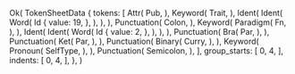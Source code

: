 Ok(
    TokenSheetData {
        tokens: [
            Attr(
                Pub,
            ),
            Keyword(
                Trait,
            ),
            Ident(
                Ident(
                    Word(
                        Id {
                            value: 19,
                        },
                    ),
                ),
            ),
            Punctuation(
                Colon,
            ),
            Keyword(
                Paradigm(
                    Fn,
                ),
            ),
            Ident(
                Ident(
                    Word(
                        Id {
                            value: 2,
                        },
                    ),
                ),
            ),
            Punctuation(
                Bra(
                    Par,
                ),
            ),
            Punctuation(
                Ket(
                    Par,
                ),
            ),
            Punctuation(
                Binary(
                    Curry,
                ),
            ),
            Keyword(
                Pronoun(
                    SelfType,
                ),
            ),
            Punctuation(
                Semicolon,
            ),
        ],
        group_starts: [
            0,
            4,
        ],
        indents: [
            0,
            4,
        ],
    },
)